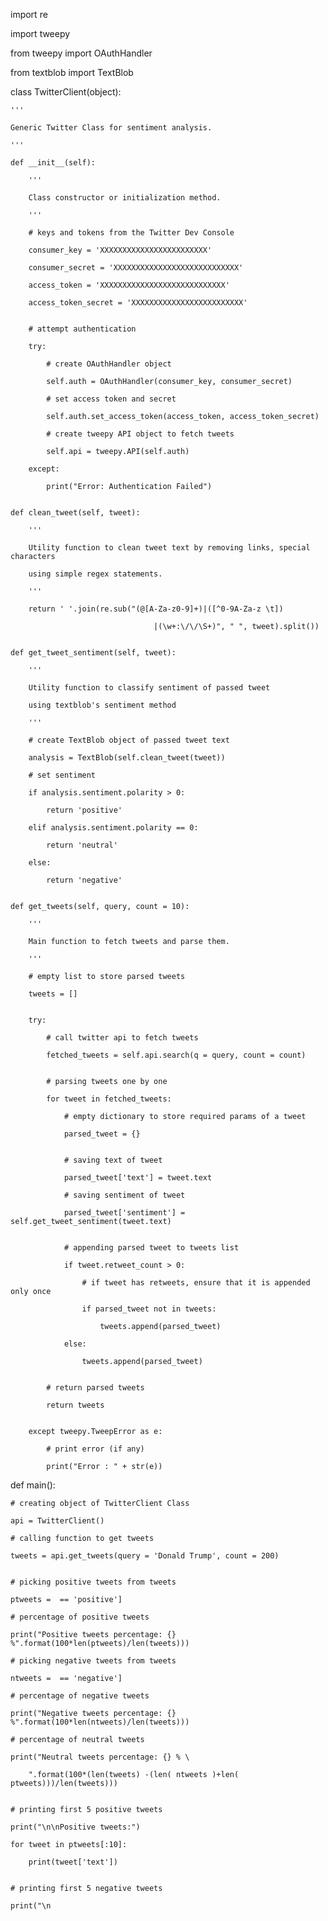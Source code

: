 import re

import tweepy

from tweepy import OAuthHandler

from textblob import TextBlob
 

class TwitterClient(object):

    '''

    Generic Twitter Class for sentiment analysis.

    '''

    def __init__(self):

        '''

        Class constructor or initialization method.

        '''

        # keys and tokens from the Twitter Dev Console

        consumer_key = 'XXXXXXXXXXXXXXXXXXXXXXXX'

        consumer_secret = 'XXXXXXXXXXXXXXXXXXXXXXXXXXXX'

        access_token = 'XXXXXXXXXXXXXXXXXXXXXXXXXXXX'

        access_token_secret = 'XXXXXXXXXXXXXXXXXXXXXXXXX'
 

        # attempt authentication

        try:

            # create OAuthHandler object

            self.auth = OAuthHandler(consumer_key, consumer_secret)

            # set access token and secret

            self.auth.set_access_token(access_token, access_token_secret)

            # create tweepy API object to fetch tweets

            self.api = tweepy.API(self.auth)

        except:

            print("Error: Authentication Failed")
 

    def clean_tweet(self, tweet):

        '''

        Utility function to clean tweet text by removing links, special characters

        using simple regex statements.

        '''

        return ' '.join(re.sub("(@[A-Za-z0-9]+)|([^0-9A-Za-z \t])

                                    |(\w+:\/\/\S+)", " ", tweet).split())
 

    def get_tweet_sentiment(self, tweet):

        '''

        Utility function to classify sentiment of passed tweet

        using textblob's sentiment method

        '''

        # create TextBlob object of passed tweet text

        analysis = TextBlob(self.clean_tweet(tweet))

        # set sentiment

        if analysis.sentiment.polarity > 0:

            return 'positive'

        elif analysis.sentiment.polarity == 0:

            return 'neutral'

        else:

            return 'negative'
 

    def get_tweets(self, query, count = 10):

        '''

        Main function to fetch tweets and parse them.

        '''

        # empty list to store parsed tweets

        tweets = []
 

        try:

            # call twitter api to fetch tweets

            fetched_tweets = self.api.search(q = query, count = count)
 

            # parsing tweets one by one

            for tweet in fetched_tweets:

                # empty dictionary to store required params of a tweet

                parsed_tweet = {}
 

                # saving text of tweet

                parsed_tweet['text'] = tweet.text

                # saving sentiment of tweet

                parsed_tweet['sentiment'] = self.get_tweet_sentiment(tweet.text)
 

                # appending parsed tweet to tweets list

                if tweet.retweet_count > 0:

                    # if tweet has retweets, ensure that it is appended only once

                    if parsed_tweet not in tweets:

                        tweets.append(parsed_tweet)

                else:

                    tweets.append(parsed_tweet)
 

            # return parsed tweets

            return tweets
 

        except tweepy.TweepError as e:

            # print error (if any)

            print("Error : " + str(e))
 

def main():

    # creating object of TwitterClient Class

    api = TwitterClient()

    # calling function to get tweets

    tweets = api.get_tweets(query = 'Donald Trump', count = 200)
 

    # picking positive tweets from tweets

    ptweets =  == 'positive']

    # percentage of positive tweets

    print("Positive tweets percentage: {} %".format(100*len(ptweets)/len(tweets)))

    # picking negative tweets from tweets

    ntweets =  == 'negative']

    # percentage of negative tweets

    print("Negative tweets percentage: {} %".format(100*len(ntweets)/len(tweets)))

    # percentage of neutral tweets

    print("Neutral tweets percentage: {} % \

        ".format(100*(len(tweets) -(len( ntweets )+len( ptweets)))/len(tweets)))
 

    # printing first 5 positive tweets

    print("\n\nPositive tweets:")

    for tweet in ptweets[:10]:

        print(tweet['text'])
 

    # printing first 5 negative tweets

    print("\n
